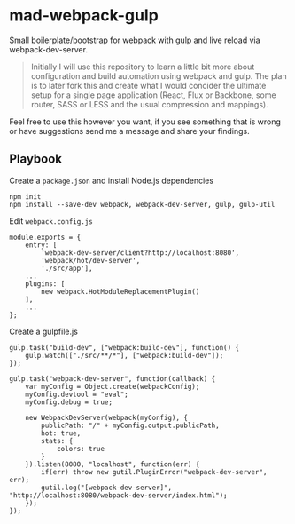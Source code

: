 mad-webpack-gulp
================

Small boilerplate/bootstrap for webpack with gulp and live reload via webpack-dev-server.

> Initially I will use this repository to learn a little bit more about configuration and build automation using webpack and gulp.
> The plan is to later fork this and create what I would concider the ultimate setup for a single page application (React, Flux or Backbone, some router, SASS or LESS and the usual compression and mappings).

Feel free to use this however you want, if you see something that is wrong or have suggestions send me a message and share your findings.

Playbook
--------

Create a `package.json` and install Node.js dependencies
```
npm init
npm install --save-dev webpack, webpack-dev-server, gulp, gulp-util
```

Edit `webpack.config.js`
```
module.exports = {
	entry: [
		'webpack-dev-server/client?http://localhost:8080',
		'webpack/hot/dev-server',
		'./src/app'],
	...
	plugins: [
		new webpack.HotModuleReplacementPlugin()
	],
	...
};
```

Create a gulpfile.js

```
gulp.task("build-dev", ["webpack:build-dev"], function() {
	gulp.watch(["./src/**/*"], ["webpack:build-dev"]);
});

gulp.task("webpack-dev-server", function(callback) {
	var myConfig = Object.create(webpackConfig);
	myConfig.devtool = "eval";
	myConfig.debug = true;

	new WebpackDevServer(webpack(myConfig), {
		publicPath: "/" + myConfig.output.publicPath,
		hot: true,
		stats: {
			colors: true
		}
	}).listen(8080, "localhost", function(err) {
		if(err) throw new gutil.PluginError("webpack-dev-server", err);
		gutil.log("[webpack-dev-server]", "http://localhost:8080/webpack-dev-server/index.html");
	});
});
```